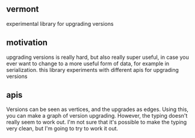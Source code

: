## vermont
experimental library for upgrading versions

## motivation
upgrading versions is really hard, but also really super useful, in case you ever want to change
to a more useful form of data, for example in serialization.  this library experiments with
different apis for upgrading versions

## apis
Versions can be seen as vertices, and the upgrades as edges.  Using this, you can make a graph of
version upgrading.  However, the typing doesn't really seem to work out.  I'm not sure that it's
possible to make the typing very clean, but I'm going to try to work it out.
